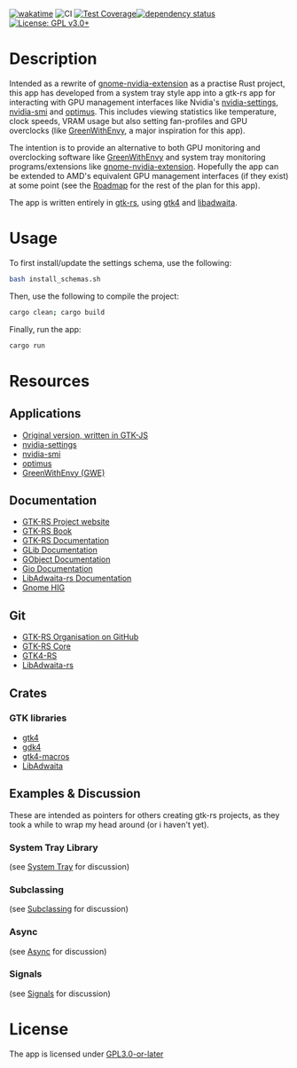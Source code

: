 <!--[![dependency status](https://deps.rs/repo/github/derenv/gtk4-nvidia-monitor-rust/status.svg)](https://deps.rs/repo/github/derenv/gtk4-nvidia-monitor-rust)
SPDX-FileCopyrightText: 2022 Deren Vural
SPDX-License-Identifier: GPL-3.0-or-later
-->

[![wakatime](https://wakatime.com/badge/user/8ce81774-1d46-4c72-8a15-b5cf4032138f/project/64d5b278-0a3f-4b93-9a34-5cf88c7a8a3a.svg)](https://wakatime.com/badge/user/8ce81774-1d46-4c72-8a15-b5cf4032138f/project/64d5b278-0a3f-4b93-9a34-5cf88c7a8a3a) ![CI](https://github.com/derenv/gtk4-nvidia-monitor-rust/actions/workflows/rust.yml/badge.svg) [![Test Coverage](https://codecov.io/gh/derenv/gtk4-nvidia-monitor-rust/branch/main/graph/badge.svg?token=PHDU5O3VFZ)](https://codecov.io/gh/derenv/gtk4-nvidia-monitor-rust)[![dependency status](https://deps.rs/repo/github/derenv/gtk4-nvidia-monitor-rust/status.svg)](https://deps.rs/repo/github/derenv/gtk4-nvidia-monitor-rust)[![License: GPL v3.0+](https://img.shields.io/badge/License-GPL%20v3-blue.svg)](http://www.gnu.org/licenses/gpl-3.0)

# Description
Intended as a rewrite of [gnome-nvidia-extension](https://github.com/ethanwharris/gnome-nvidia-extension) as a practise Rust project, this app has developed from a system tray style app into a gtk-rs app for interacting with GPU management interfaces like Nvidia's [nvidia-settings](https://github.com/NVIDIA/nvidia-settings), [nvidia-smi](https://developer.nvidia.com/nvidia-system-management-interface) and [optimus](https://www.nvidia.com/en-gb/geforce/technologies/optimus/). This includes viewing statistics like temperature, clock speeds, VRAM usage but also setting fan-profiles and GPU overclocks (like [GreenWithEnvy](https://gitlab.com/leinardi/gwe/), a major inspiration for this app).

The intention is to provide an alternative to both GPU monitoring and overclocking software like [GreenWithEnvy](https://gitlab.com/leinardi/gwe/) and system tray monitoring programs/extensions like [gnome-nvidia-extension](https://github.com/ethanwharris/gnome-nvidia-extension). Hopefully the app can be extended to AMD's equivalent GPU management interfaces (if they exist) at some point (see the [Roadmap](docs/ROADMAP.md) for the rest of the plan for this app).

The app is written entirely in [gtk-rs](https://gtk-rs.org/), using [gtk4](https://github.com/gtk-rs/gtk4-rs) and [libadwaita](https://world.pages.gitlab.gnome.org/Rust/libadwaita-rs/).

# Usage
To first install/update the settings schema, use the following:
```bash
bash install_schemas.sh
```

Then, use the following to compile the project:
```bash
cargo clean; cargo build
```

Finally, run the app:
```bash
cargo run
```

# Resources
## Applications
- [Original version, written in GTK-JS](https://github.com/ethanwharris/gnome-nvidia-extension)
- [nvidia-settings](https://github.com/NVIDIA/nvidia-settings)
- [nvidia-smi](https://developer.nvidia.com/nvidia-system-management-interface)
- [optimus](https://www.nvidia.com/en-gb/geforce/technologies/optimus/)
- [GreenWithEnvy (GWE)]()
## Documentation
- [GTK-RS Project website](https://gtk-rs.org/)
- [GTK-RS Book](https://gtk-rs.org/gtk4-rs/stable/latest/book/introduction.html)
- [GTK-RS Documentation](https://gtk-rs.org/gtk-rs-core/stable/latest/docs/)
- [GLib Documentation](https://docs.gtk.org/glib/index.html)
- [GObject Documentation](https://docs.gtk.org/gobject/index.html)
- [Gio Documentation](https://docs.gtk.org/gio/index.html)
- [LibAdwaita-rs Documentation](https://relm4.org/docs/stable/libadwaita/index.html)
- [Gnome HIG](https://developer.gnome.org/hig/index.html)
## Git
- [GTK-RS Organisation on GitHub](https://github.com/gtk-rs)
- [GTK-RS Core](https://github.com/gtk-rs/gtk-rs-core)
- [GTK4-RS](https://github.com/gtk-rs/gtk4-rs)
- [LibAdwaita-rs](https://world.pages.gitlab.gnome.org/Rust/libadwaita-rs/)

## Crates
### GTK libraries
- [gtk4](https://crates.io/crates/gtk4)
- [gdk4](https://crates.io/crates/gdk4)
- [gtk4-macros](https://crates.io/crates/gtk4-macros)
- [LibAdwaita](https://crates.io/crates/libadwaita)

## Examples & Discussion
These are intended as pointers for others creating gtk-rs projects, as they took a while to wrap my head around (or i haven't yet).
### System Tray Library
(see [System Tray](docs/system_tray.md) for discussion)
### Subclassing
(see [Subclassing](docs/subclassing.md) for discussion)
### Async
(see [Async](docs/async.md) for discussion)
### Signals
(see [Signals](docs/signals.md) for discussion)

# License
The app is licensed under [GPL3.0-or-later](https://spdx.org/licenses/GPL-3.0-or-later.html)
